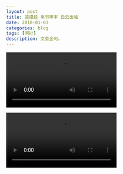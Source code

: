 ```yaml
---
layout: post
title: 道德经 帛书甲本 白云出岫
date: 2018-01-03
categories: blog
tags: [闲扯]
description: 文章金句。
---
```

<video controls="controls" src="http://pgccdn.v.baidu.com/1619351278_2680263457_20170107144954.mp4?authorization=bce-auth-v1%2Fc308a72e7b874edd9115e4614e1d62f6%2F2017-01-07T06%3A53%3A13Z%2F-1%2F%2Fb9e070e3bf19fd6e1cff6337ca11f80eae3fe9fc8621a1c575890c2c88a104b0&responseCacheControl=max-age%3D8640000&responseExpires=Mon%2C+17+Apr+2017+14%3A53%3A13+GMT&xcode=6169d853922d48b021a8ec076b17f1eb7cd19e1d6273e60d&time=1515036032
"></video>

<video controls="controls" src="http://121.10.113.42/videos/v1/20140531/fe/c2/a7/2e9268c8d1e444917fd06ded58ce5630.mp4?key=0804ac2ac873671dea765391aecf1458d&dis_k=2254abd79fede53b3d59d14d7d068ff49&dis_t=1514950321&dis_dz=CT-GuangDong_GuangZhou&dis_st=40&src=iqiyi.com&uuid=a7957a5-5a4c4eb1-be&m=v&qd_ip=771d770c&qd_p=771d770c&qd_k=f60e776b09db0b171ae067fe84ae293a&qd_src=02020031010000000000&ssl=&ip=119.29.119.12&qd_vip=0&dis_src=vrs&qd_uid=0&qdv=1&qd_tm=1514950321362
"></video>
